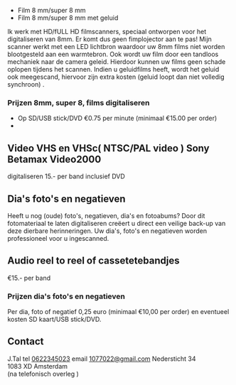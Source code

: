 - <script data-ad-client="ca-pub-9783911915751906" async src="https://pagead2.googlesyndication.com/pagead/js/adsbygoogle.js"></script>Film 8 mm/super 8 mm
- Film 8 mm/super 8 mm met geluid 
 
Ik werk met HD/fULL HD filmscanners, speciaal ontworpen voor het digitaliseren van 8mm. Er komt dus geen fimplojector aan te pas! Mijn scanner werkt met een LED lichtbron waardoor uw 8mm films niet worden blootgesteld aan een warmtebron. Ook wordt uw film door een tandloos mechaniek naar de camera geleid. Hierdoor kunnen uw films geen schade oplopen tijdens het scannen. Indien u geluidfilms heeft, wordt het geluid ook meegescand, hiervoor zijn extra kosten (geluid loopt dan niet volledig synchroon) .
### Prijzen 8mm, super 8, films digitaliseren
- Op SD/USB stick/DVD       €0.75 per minute  (minimaal €15.00 per order)
- 
## Video VHS en VHSc( NTSC/PAL video ) Sony Betamax Video2000                                                                                                                                       
digitaliseren   15.- per band inclusief DVD

## Dia's foto's en negatieven

Heeft u nog (oude) foto's, negatieven, dia's en fotoabums? Door dit fotomateriaal te laten digitaliseren creëert u direct een veilige back-up van deze dierbare herinneringen. Uw dia's, foto's en negatieven worden professioneel voor u ingescanned.

## Audio reel to reel of cassetetebandjes 
€15.- per band 

### Prijzen dia's foto's en negatieven
Per dia, foto of negatief 0,25 euro (minimaal €10,00 per order) en eventueel kosten SD kaart/USB stick/DVD.

## Contact
J.Tal tel [0622345023](tel:0622345023)
email [1077022@gmail.com](mailto:1077022@gmail.com)
Nedersticht 34  
1083 XD Amsterdam  
(na telefonisch overleg )
